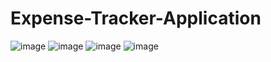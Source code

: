 # Expense-Tracker-Application

![image](https://github.com/user-attachments/assets/baa33fee-7770-4c59-8547-0c2f9d0c9626)
![image](https://github.com/user-attachments/assets/5f98ae23-308f-4191-9e4e-8fe6cd475c3d)
![image](https://github.com/user-attachments/assets/e3e5376e-c321-4dcc-8755-f6fb724b43dd)
![image](https://github.com/user-attachments/assets/9d475d8f-4361-406c-b0ae-5de2877fc725)
